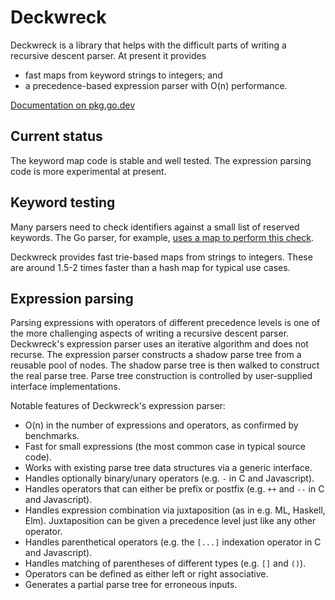 # Deckwreck

Deckwreck is a library that helps with the difficult parts of writing a
recursive descent parser. At present it provides

* fast maps from keyword strings to integers; and
* a precedence-based expression parser with O(n) performance.

[Documentation on pkg.go.dev](https://pkg.go.dev/github.com/addrummond/deckwreck)

## Current status

The keyword map code is stable and well tested. The expression parsing code
is more experimental at present.

## Keyword testing

Many parsers need to check identifiers against a small list of reserved
keywords. The Go parser, for example, [uses a map to perform this
check](https://github.com/golang/go/blob/527ace0ffa81d59698d3a78ac3545de7295ea76b/src/go/token/token.go#L282).

Deckwreck provides fast trie-based maps from strings to integers. These are
around 1.5-2 times faster than a hash map for typical use cases.

## Expression parsing

Parsing expressions with operators of different precedence levels is one of the
more challenging aspects of writing a recursive descent parser. Deckwreck's
expression parser uses an iterative algorithm and does not recurse. The
expression parser constructs a shadow parse tree from a reusable pool of nodes.
The shadow parse tree is then walked to construct the real parse tree. Parse
tree construction is controlled by user-supplied interface implementations.

Notable features of Deckwreck's expression parser:

* O(n) in the number of expressions and operators, as confirmed by benchmarks.
* Fast for small expressions (the most common case in typical source code).
* Works with existing parse tree data structures via a generic interface. 
* Handles optionally binary/unary operators (e.g. `-` in C and Javascript).
* Handles operators that can either be prefix or postfix (e.g. `++` and `--` in
  C and Javascript).
* Handles expression combination via juxtaposition (as in e.g. ML, Haskell,
  Elm). Juxtaposition can be given a precedence level just like any other
  operator.
* Handles parenthetical operators (e.g. the `[...]` indexation operator in C and
  Javascript).
* Handles matching of parentheses of different types (e.g. `[]` and `()`).
* Operators can be defined as either left or right associative.
* Generates a partial parse tree for erroneous inputs.
